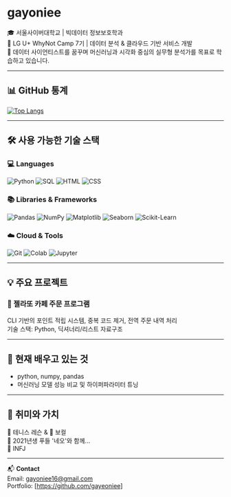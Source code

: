 # gayoniee

🎓 서울사이버대학교 | 빅데이터 정보보호학과   
🚀 LG U+ WhyNot Camp 7기 | 데이터 분석 & 클라우드 기반 서비스 개발     
🎯 데이터 사이언티스트를 꿈꾸며 머신러닝과 시각화 중심의 실무형 분석가를 목표로 학습하고 있습니다.   

---

## 📊 GitHub 통계
[![Top Langs](https://github-readme-stats.vercel.app/api/top-langs/?username=gayeoniee&layout=compact)](https://github.com/anuraghazra/github-readme-stats)

---

## 🛠️ 사용 가능한 기술 스택

### 💻 Languages
![Python](https://img.shields.io/badge/Python-3776AB?style=flat&logo=python&logoColor=white)
![SQL](https://img.shields.io/badge/SQL-4479A1?style=flat&logo=mysql&logoColor=white)
![HTML](https://img.shields.io/badge/HTML-E34F26?style=flat&logo=html5&logoColor=white)
![CSS](https://img.shields.io/badge/CSS-1572B6?style=flat&logo=css3&logoColor=white)

### 📚 Libraries & Frameworks
![Pandas](https://img.shields.io/badge/Pandas-150458?style=flat&logo=pandas)
![NumPy](https://img.shields.io/badge/NumPy-013243?style=flat&logo=numpy)
![Matplotlib](https://img.shields.io/badge/Matplotlib-11557C?style=flat)
![Seaborn](https://img.shields.io/badge/Seaborn-76B900?style=flat)
![Scikit-Learn](https://img.shields.io/badge/scikit--learn-F7931E?style=flat&logo=scikit-learn)

### ☁️ Cloud & Tools
![Git](https://img.shields.io/badge/Git-F05032?style=flat&logo=git)
![Colab](https://img.shields.io/badge/GoogleColab-F9AB00?style=flat&logo=googlecolab)
![Jupyter](https://img.shields.io/badge/Jupyter-F37626?style=flat&logo=jupyter)

---

## 💡 주요 프로젝트

### 🧊 젤라또 카페 주문 프로그램
CLI 기반의 포인트 적립 시스템, 중복 코드 제거, 전역 주문 내역 처리  
기술 스택: Python, 딕셔너리/리스트 자료구조  



---

## 🌱 현재 배우고 있는 것

- python, numpy, pandas
- 머신러닝 모델 성능 비교 및 하이퍼파라미터 튜닝


---

## 🎨 취미와 가치

🎾 테니스 레슨 & 🎤 보컬    
🐶 2021년생 푸들 '네오'와 함께...    
🧠 INFJ

---

📬 **Contact**  
Email: gayoniee16@gmail.com  
Portfolio: [https://github.com/gayeoniee] 

